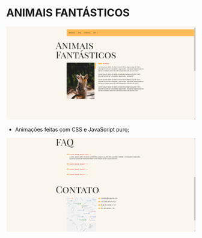 # ANIMAIS FANTÁSTICOS

![Exemplo 1](img/exemplo1a.png)

- Animações feitas com CSS e JavaScript puro;

![Exemplo 2](img/exemplo2a.png)
